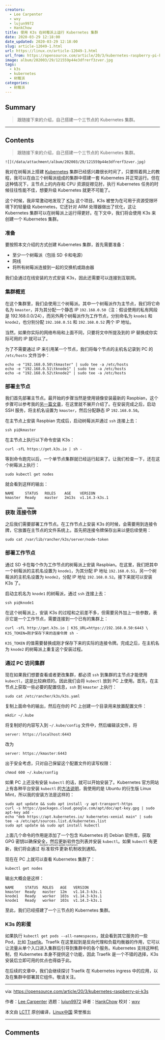 ```yaml
---
creators:
  - Lee Carpenter
  - wxy
  - lujun9972
  - HankChow
title: 使用 K3s 在树莓派上运行 Kubernetes 集群
date: 2020-03-29 12:18:00
date_updated: 2020-03-29 12:18:00
slug: article-12049-1.html
url: https://linux.cn/article-12049-1.html
url_from: https://opensource.com/article/20/3/kubernetes-raspberry-pi-k3s
image: album/202003/29/121559p44e3dfrerf3zver.jpg
tags:
  - k3s
  - kubernetes
  - 树莓派
categories:
  - 树莓派
---
```


## Summary

> 跟随接下来的介绍，自己搭建一个三节点的 Kubernetes 集群。

***

<!-- more -->

## Contents

> 
> 跟随接下来的介绍，自己搭建一个三节点的 Kubernetes 集群。
> 
> 
> 

`![](/data/attachment/album/202003/29/121559p44e3dfrerf3zver.jpg)`

我对在树莓派上搭建 [Kubernetes](https://opensource.com/resources/what-is-kubernetes) 集群已经感兴趣很长时间了，只要照着网上的教程，我可以在由三个树莓派组成的集群中搭建一套 Kubernetes 并正常运行。但在这种情况下，主节点上的内存和 CPU 资源捉襟见肘，执行 Kubernetes 任务的时候往往性能不佳，想要升级 Kubernetes 就更不可能了。

这个时候，我非常激动地发现了 [K3s](https://k3s.io/) 这个项目。K3s 被誉为在可用于资源受限环境下的轻量级 Kubernetes，它还针对 ARM 处理器做出了优化，这让 Kubernetes 集群可以在树莓派上运行得更好。在下文中，我们将会使用 K3s 来创建一个 Kubernetes 集群。

### 准备

要按照本文介绍的方式创建 Kubernetes 集群，首先需要准备：

* 至少一个树莓派（包括 SD 卡和电源）
* 网线
* 将所有树莓派连接到一起的交换机或路由器

我们会通过在线安装的方式安装 K3s，因此还需要可以连接到互联网。

### 集群概览

在这个集群里，我们会使用三个树莓派。其中一个树莓派作为主节点，我们将它命名为 `kmaster`，并为其分配一个静态 IP `192.168.0.50`（注：假设使用的私有网段是 192.168.0.0/24），而另外两个树莓派作为工作节点，分别命名为 `knode1` 和 `knode2`，也分别分配 `192.168.0.51` 和 `192.168.0.52` 两个 IP 地址。

当然，如果你实际的网络布局和上面不同，只要将文中所提及到的 IP 替换成你实际可用的 IP 就可以了。

为了不需要通过 IP 来引用某一个节点，我们将每个节点的主机名记录到 PC 的 `/etc/hosts` 文件当中：

```shell
echo -e "192.168.0.50\tkmaster" | sudo tee -a /etc/hosts
echo -e "192.168.0.51\tknode1" | sudo tee -a /etc/hosts
echo -e "192.168.0.52\tknode2" | sudo tee -a /etc/hosts
```

### 部署主节点

我们首先部署主节点。最开始的步骤当然是使用镜像安装最新的 Raspbian，这个步骤可以参考我的[另一篇文章](https://carpie.net/articles/headless-pi-with-static-ip-wired-edition)，在这里就不展开介绍了。在安装完成之后，启动 SSH 服务，将主机名设置为 `kmaster`，然后分配静态 IP `192.168.0.50`。

在主节点上安装 Raspbian 完成后，启动树莓派并通过 `ssh` 连接上去：

```shell
ssh pi@kmaster
```

在主节点上执行以下命令安装 K3s：

```shell
curl -sfL https://get.k3s.io | sh -
```

等到命令跑完以后，一个单节点集群就已经运行起来了。让我们检查一下，还在这个树莓派上执行：

```shell
sudo kubectl get nodes
```

就会看到这样的输出：

```shell
NAME     STATUS   ROLES    AGE    VERSION
kmaster  Ready    master   2m13s  v1.14.3-k3s.1
```

### 获取<ruby> 连接令牌 <rt>  join token </rt></ruby>

之后我们需要部署工作节点。在工作节点上安装 K3s 的时候，会需要用到连接令牌，它放置在主节点的文件系统上。首先把连接令牌保存出来以便后续使用：

```shell
sudo cat /var/lib/rancher/k3s/server/node-token
```

### 部署工作节点

通过 SD 卡在每个作为工作节点的树莓派上安装 Raspbian。在这里，我们把其中一个树莓派的主机名设置为 `knode1`，为其分配 IP 地址 `192.168.0.51`，另一个树莓派的主机名设置为 `knode2`，分配 IP 地址 `192.168.0.52`。接下来就可以安装 K3s 了。

启动主机名为 `knode1` 的树莓派，通过 `ssh` 连接上去：

```shell
ssh pi@knode1
```

在这个树莓派上，安装 K3s 的过程和之前差不多，但需要另外加上一些参数，表示它是一个工作节点，需要连接到一个已有的集群上：

```shell
curl -sfL http://get.k3s.io | K3S_URL=https://192.168.0.50:6443 \
K3S_TOKEN=刚才保存下来的连接令牌 sh -
```

`K3S_TOKEN` 的值需要替换成刚才保存下来的实际的连接令牌。完成之后，在主机名为 `knode2` 的树莓派上重复这个安装过程。

### 通过 PC 访问集群

现在如果我们想要查看或者更改集群，都必须 `ssh` 到集群的主节点才能使用 `kubectl`，这是比较麻烦的。因此我们会将 `kubectl` 放到 PC 上使用。首先，在主节点上获取一些必要的配置信息，`ssh` 到 `kmaster` 上执行：

```shell
sudo cat /etc/rancher/k3s/k3s.yaml
```

复制上面命令的输出，然后在你的 PC 上创建一个目录用来放置配置文件：

```shell
mkdir ~/.kube
```

将复制好的内容写入到 `~/.kube/config` 文件中，然后编辑该文件，将

```shell
server: https://localhost:6443
```

改为

```shell
server: https://kmaster:6443
```

出于安全考虑，只对自己保留这个配置文件的读写权限：

```shell
chmod 600 ~/.kube/config
```

如果 PC 上还没有安装 `kubectl` 的话，就可以开始安装了。Kubernetes 官方网站上有各种平台安装 `kubectl` 的[方法说明](https://kubernetes.io/docs/tasks/tools/install-kubectl/)，我使用的是 Ubuntu 的衍生版 Linux Mint，所以我的安装方法是这样的：

```shell
sudo apt update && sudo apt install -y apt-transport-https
curl -s https://packages.cloud.google.com/apt/doc/apt-key.gpg | sudo apt-key add -
echo "deb https://apt.kubernetes.io/ kubernetes-xenial main" | sudo tee -a /etc/apt/sources.list.d/kubernetes.list
sudo apt update && sudo apt install kubectl
```

上面几个命令的作用是添加了一个包含 Kubernetes 的 Debian 软件库，获取 GPG 密钥以确保安全，然后更新软件包列表并安装 `kubectl`。如果 `kubectl` 有更新，我们将会通过<ruby> 标准软件更新机制 <rt>  standard software update mechanism </rt></ruby>收到通知。

现在在 PC 上就可以查看 Kubernetes 集群了：

```shell
kubectl get nodes
```

输出大概会是这样：

```shell
NAME     STATUS  ROLES   AGE   VERSION
kmaster  Ready   master  12m   v1.14.3-k3s.1
knode1   Ready   worker  103s  v1.14.3-k3s.1
knode1   Ready   worker  103s  v1.14.3-k3s.1
```

至此，我们已经搭建了一个三节点的 Kubernetes 集群。

### K3s 的彩蛋

如果执行 `kubectl get pods --all-namespaces`，就会看到其它服务的一些 Pod，比如 [Traefik](https://traefik.io/)。Traefik 在这里起到是反向代理和负载均衡器的作用，它可以让流量从单个入口进入集群后引导到集群中的各个服务。Kubernetes 支持这种机制，但 Kubernetes 本身不提供这个功能，因此 Traefik 是一个不错的选择，K3s 安装后立即可用的优点也得益于此。

在后续的文章中，我们会继续探讨 Traefik 在 Kubernetes ingress 中的应用，以及在集群中部署其它组件。敬请关注。

---

via: <https://opensource.com/article/20/3/kubernetes-raspberry-pi-k3s>

作者：[Lee Carpenter](https://opensource.com/users/carpie) 选题：[lujun9972](https://github.com/lujun9972) 译者：[HankChow](https://github.com/HankChow) 校对：[wxy](https://github.com/wxy)

本文由 [LCTT](https://github.com/LCTT/TranslateProject) 原创编译，[Linux中国](https://linux.cn/) 荣誉推出

***

## Comments
